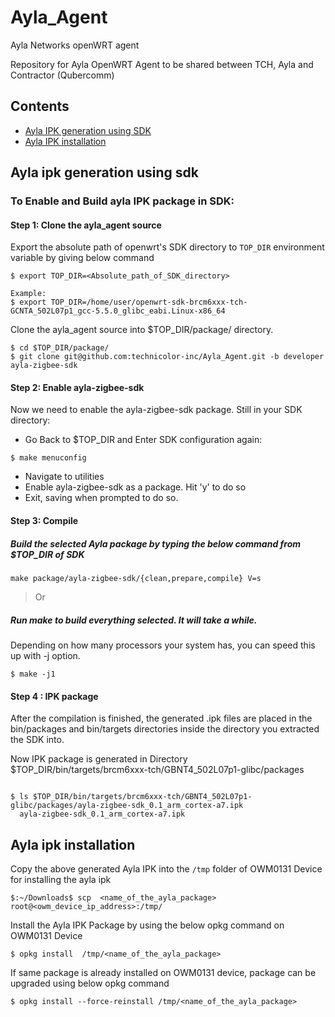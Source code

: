 # Ayla_Agent

Ayla Networks openWRT agent

Repository for Ayla OpenWRT Agent to be shared between TCH, Ayla and Contractor (Qubercomm)


## Contents

- [Ayla IPK generation using SDK](#ayla-ipk-generation-using-sdk)
- [Ayla IPK installation](#ayla-ipk-installation)


## Ayla ipk generation using sdk

### To Enable and Build ayla IPK package in SDK:

#### Step 1: Clone the ayla_agent source

Export the absolute path of openwrt's SDK directory to `TOP_DIR` environment variable by giving below command

```
$ export TOP_DIR=<Absolute_path_of_SDK_directory>

Example:
$ export TOP_DIR=/home/user/openwrt-sdk-brcm6xxx-tch-GCNTA_502L07p1_gcc-5.5.0_glibc_eabi.Linux-x86_64
```

Clone the ayla_agent source into $TOP_DIR/package/ directory.
```
$ cd $TOP_DIR/package/
$ git clone git@github.com:technicolor-inc/Ayla_Agent.git -b developer ayla-zigbee-sdk
```

#### Step 2: Enable ayla-zigbee-sdk

Now we need to enable the ayla-zigbee-sdk package. Still in your SDK directory:

* Go Back to $TOP_DIR and Enter SDK configuration again: 
```
$ make menuconfig
```
* Navigate to utilities
* Enable ayla-zigbee-sdk as a package. Hit 'y' to do so
* Exit, saving when prompted to do so.

#### Step 3: Compile 

##### Build the selected Ayla package by typing the below command from $TOP_DIR of SDK

    make package/ayla-zigbee-sdk/{clean,prepare,compile} V=s

  > Or

##### Run make to build everything selected. It will take a while.

Depending on how many processors your system has, you can speed this up with -j option.
```
$ make -j1
```

#### Step 4 : IPK package

After the compilation is finished, the generated .ipk files are placed in the bin/packages and bin/targets directories 
inside the directory you extracted the SDK into.

Now IPK package is generated in Directory $TOP_DIR/bin/targets/brcm6xxx-tch/GBNT4_502L07p1-glibc/packages
	
```

$ ls $TOP_DIR/bin/targets/brcm6xxx-tch/GBNT4_502L07p1-glibc/packages/ayla-zigbee-sdk_0.1_arm_cortex-a7.ipk
  ayla-zigbee-sdk_0.1_arm_cortex-a7.ipk
```

## Ayla ipk installation

Copy the above generated Ayla IPK into the `/tmp` folder of OWM0131 Device for installing the ayla ipk

```
$:~/Downloads$ scp  <name_of_the_ayla_package>  root@<owm_device_ip_address>:/tmp/
```

Install the Ayla IPK Package by using the below opkg command on OWM0131 Device

```
$ opkg install  /tmp/<name_of_the_ayla_package>
```

If same package is already installed on OWM0131 device, package can be upgraded using below opkg command

```
$ opkg install --force-reinstall /tmp/<name_of_the_ayla_package> 
```

